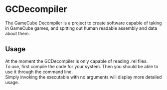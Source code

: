 # GCDecompiler

The GameCube Decompiler is a project to create software capable of taking in GameCube games,
and spitting out human readable assembly and data about them.

## Usage

At the moment the GCDecompiler is only capable of reading .rel files.  
To use, first compile the code for your system. Then you should be able to use it through the command line.  
Simply invoking the executable with no arguments will display more detailed usage.
